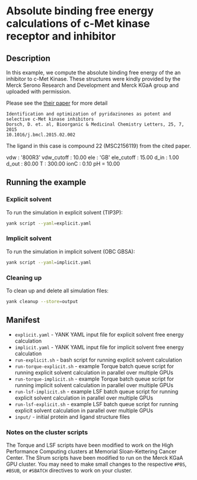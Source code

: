 # Absolute binding free energy calculations of c-Met kinase receptor and inhibitor

## Description

In this example, we compute the absolute binding free energy of the an inhibitor to c-Met Kinase. 
These structures were kindly provided by the Merck Serono Research and Development and Merck KGaA group and uploaded with 
permission.
 
Please see the [their paper](http://www.sciencedirect.com/science/article/pii/S0960894X15000955) for more detail

    Identification and optimization of pyridazinones as potent and selective c-Met kinase inhibitors
    Dorsch, D. et. al, Bioorganic & Medicinal Chemistry Letters, 25, 7, 2015
    10.1016/j.bmcl.2015.02.002
    
The ligand in this case is compound 22 (MSC2156119) from the cited paper.
 
vdw        : '800R3'
vdw_cutoff : 10.00
ele        : 'GB'
ele_cutoff : 15.00
d_in       : 1.00
d_out      : 80.00
T          : 300.00
ionC       : 0.10
pH = 10.00
 
## Running the example

### Explicit solvent

To run the simulation in explicit solvent (TIP3P):
```bash
yank script --yaml=explicit.yaml
```

### Implicit solvent

To run the simulation in implicit solvent (OBC GBSA):
```bash
yank script --yaml=implicit.yaml
```

### Cleaning up
To clean up and delete all simulation files:
```bash
yank cleanup --store=output
```

## Manifest
* `explicit.yaml` - YANK YAML input file for explicit solvent free energy calculation
* `implicit.yaml` - YANK YAML input file for implicit solvent free energy calculation
* `run-explicit.sh` - bash script for running explicit solvent calculation
* `run-torque-explicit.sh` - example Torque batch queue script for running explicit solvent calculation in parallel over multiple GPUs
* `run-torque-implicit.sh` - example Torque batch queue script for running implicit solvent calculation in parallel over multiple GPUs
* `run-lsf-implicit.sh` - example LSF batch queue script for running explicit solvent calculation in parallel over multiple GPUs
* `run-lsf-explicit.sh` - example LSF batch queue script for running explicit solvent calculation in parallel over multiple GPUs
* `input/` - initial protein and ligand structure files

### Notes on the cluster scripts
The Torque and LSF scripts have been modified to work on the High Performance Computing clusters at Memorial 
Sloan-Kettering Cancer Center. The Slrum scripts have been modified to run on the Merck KGaA GPU cluster. 
You may need to make small changes to the respective `#PBS`, `#BSUB`, or `#SBATCH` directives to work on your cluster.

